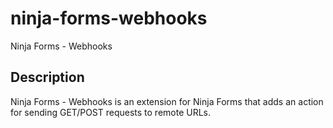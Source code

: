 # ninja-forms-webhooks
Ninja Forms - Webhooks

## Description
Ninja Forms - Webhooks is an extension for Ninja Forms that adds an action for sending GET/POST requests to remote URLs.